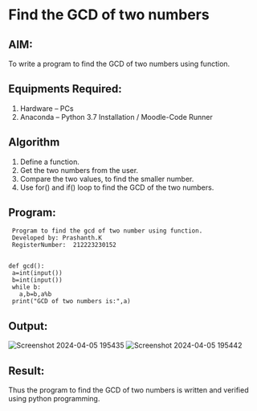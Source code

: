 # Find the GCD of two numbers

## AIM:
To write a program to find the GCD of two numbers using function.

## Equipments Required:
1. Hardware – PCs
2. Anaconda – Python 3.7 Installation / Moodle-Code Runner

## Algorithm
1. Define a function.
2. Get the two numbers from the user.
3. Compare the two values, to find the smaller number.
4. Use for() and if() loop to find the GCD of the two numbers.

## Program:
```
 Program to find the gcd of two number using function.
 Developed by: Prashanth.K
 RegisterNumber:  212223230152


def gcd():
 a=int(input())
 b=int(input())
 while b:
   a,b=b,a%b
 print("GCD of two numbers is:",a)
```

## Output:
![Screenshot 2024-04-05 195435](https://github.com/PRASHANTHRATHI/GCD-of-two-numbers/assets/145743120/31e4849f-4914-4b6c-b44f-2d69157b5d32)
![Screenshot 2024-04-05 195442](https://github.com/PRASHANTHRATHI/GCD-of-two-numbers/assets/145743120/329c0195-f356-4b0d-9879-f4d82ac8a4d3)




## Result:
Thus the program to find the GCD of two numbers is written and verified using python programming.
